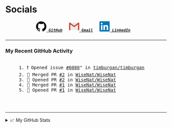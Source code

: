 <!--TODO: Email a visible URL, add tools/languages as SVGS in codeblocks--->

<!--About Me--->


<!--Tools/Languages--->


<!--Contacts--->
<h1> Socials </h1>
<h5 align="center">
	<code><a href="https://github.com/WiseNat" title="GitHub Profile"><img alt="GitHub" width=32 src="res/github.svg"> GitHub</a></code>
	&emsp;
	<code><a href="mailto:nathan88wise@gmail.com"><img alt="Gmail" width=32 src="res/gmail.svg"> Gmail</a></code>
	&emsp;
	<code><a href="https://www.linkedin.com/in/nathan-w-5592ba1b5/" title="LinkedIn Profile"><img alt="LinkedIn" width=32 src="res/linkedin.svg"> LinkedIn</a></code>
	&emsp;
</h5>

---

<h3>My Recent GitHub Activity</h3>

<pre>
<!--START_SECTION:activity-->
	 1. ❗️ Opened issue <a href="https://github.com/timburgan/timburgan/issues/6080">#6080</a>" in <a href="(https://github.com/timburgan/timburgan)">timburgan/timburgan</a>
	 2. 🔽 Merged PR <a href="https://github.com/WiseNat/WiseNat/pull/2">#2</a> in <a href="(https://github.com/WiseNat/WiseNat)">WiseNat/WiseNat</a>
	 3. 📖 Opened PR <a href="https://github.com/WiseNat/WiseNat/pull/2">#2</a> in <a href="(https://github.com/WiseNat/WiseNat)">WiseNat/WiseNat</a>
	 4. 🔽 Merged PR <a href="https://github.com/WiseNat/WiseNat/pull/1">#1</a> in <a href="(https://github.com/WiseNat/WiseNat)">WiseNat/WiseNat</a>
	 5. 📖 Opened PR <a href="https://github.com/WiseNat/WiseNat/pull/1">#1</a> in <a href="(https://github.com/WiseNat/WiseNat)">WiseNat/WiseNat</a>
<!--END_SECTION:activity-->
</pre>

<br>

---

<!--GitHub Stats--->
<details>
	<summary>📈 My GitHub Stats</summary>
	<p align="center">
		<a href="https://github.com/anuraghazra/github-readme-stats">
			<img align="center" src="https://github-readme-stats.vercel.app/api?username=WiseNat&count_private=true&show_icons=true&title_color=009356&icon_color=75B79A" />
		</a>
	</p>
</details>

<!--**WiseNat/WiseNat** is a ✨ _special_ ✨ repository because its `README.md` (this file) appears on your GitHub profile.-->
